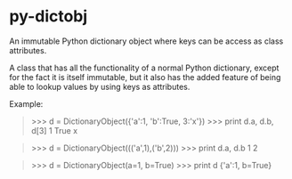 py-dictobj
==========

An immutable Python dictionary object where keys can be access as class attributes.

A class that has all the functionality of a normal Python dictionary, except
for the fact it is itself immutable, but it also has the added feature of
being able to lookup values by using keys as attributes.

Example:
  > &gt;&gt;&gt; d = DictionaryObject({'a':1, 'b':True, 3:'x'})
  > &gt;&gt;&gt; print d.a, d.b, d[3]
  > 1 True x

  > &gt;&gt;&gt; d = DictionaryObject((('a',1),('b',2)))
  > &gt;&gt;&gt; print d.a, d.b
  > 1 2
    
  > &gt;&gt;&gt; d = DictionaryObject(a=1, b=True)
  > &gt;&gt;&gt; print d
  > {'a':1, b=True}
